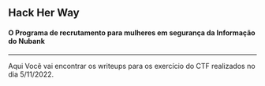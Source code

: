 ## Hack Her Way
#### O Programa de recrutamento para mulheres em segurança da Informação do Nubank

---

Aqui Você vai encontrar os writeups para os exercício do CTF realizados no dia 5/11/2022. 
